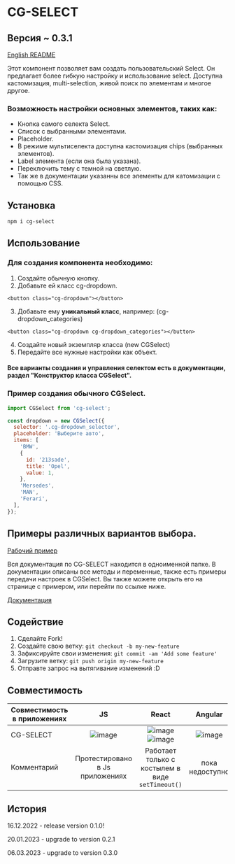 # CG-SELECT

## Версия ~ 0.3.1

<a href="https://github.com/apuc/cg-select/blob/main/README.md">English README</a>

Этот компонент позволяет вам создать пользовательский Select. Он предлагает более гибкую настройку и использование select.
Доступна кастомизация, multi-selection, живой поиск по элементам и многое другое.

### Возможность настройки основных элементов, таких как:

- Кнопка самого селекта Select.
- Список с выбранными элементами.
- Placeholder.
- В режиме мультиселекта доступна кастомизация chips (выбранных элементов).
- Label элемента (если она была указана).
- Переключить тему с темной на светлую.
- Так же в документации указанны все элементы для катомизации с помощью CSS.

## Установка

```
npm i cg-select
```

## Использование

### Для создания компонента необходимо:

1. Создайте обычную кнопку.
2. Добавьте ей класс cg-dropdown.

```
<button class="cg-dropdown"></button>
```

3. Добавьте ему **уникальный класс**,
   например: (cg-dropdown_categories)

```
<button class="cg-dropdown cg-dropdown_categories"></button>
```

4. Создайте новый экземпляр класса (new CGSelect)
5. Передайте все нужные настройки как объект.

#### Все варианты создания и управления селектом есть в документации, раздел "Конструктор класса CGSelect".

### Пример создания обычного CGSelect.

```javascript
import CGSelect from 'cg-select';

const dropdown = new CGSelect({
  selector: '.cg-dropdown_selector',
  placeholder: 'Выберите авто',
  items: [
    'BMW',
    {
      id: '213sade',
      title: 'Opel',
      value: 1,
    },
    'Mersedes',
    'MAN',
    'Ferari',
  ],
});
```

## Примеры различных вариантов выбора.

<a href="https://cg-select.itguild.info/">Рабочий пример</a>

Вся документация по CG-SELECT находится в одноименной папке. В документации описаны все методы и переменные, также есть примеры передачи настроек в CGSelect. Вы также можете открыть его на странице с примером, или перейти по ссылке ниже.

<a href="https://cg-select.itguild.info/up_/documentation/index.html">Документация</a>

## Содействие

1. Сделайте Fork!
2. Создайте свою ветку: `git checkout -b my-new-feature`
3. Зафиксируйте свои изменения: `git commit -am 'Add some feature'`
4. Загрузите ветку: `git push origin my-new-feature`
5. Отправте запрос на вытягивание изменений :D

## Совместимость

| Совместимость в приложениях |                                    JS                                    |                                                                      React                                                                       |                                 Angular                                 |                                   Vue                                   |
| --------------------------- | :----------------------------------------------------------------------: | :----------------------------------------------------------------------------------------------------------------------------------------------: | :---------------------------------------------------------------------: | :---------------------------------------------------------------------: |
| CG-SELECT                   | ![image](https://github.com/apuc/cg-select/blob/main/src/images/yes.png) | ![image](https://github.com/apuc/cg-select/blob/main/src/images/yes.png) ![image](https://github.com/apuc/cg-select/blob/main/src/images/no.png) | ![image](https://github.com/apuc/cg-select/blob/main/src/images/no.png) | ![image](https://github.com/apuc/cg-select/blob/main/src/images/no.png) |
| Комментарий                 |                     Протестировано в Js приложениях                      |                                                 Работает только с костылем в виде `setTimeout()`                                                 |                             пока недоступно                             |                             пока недоступно                             |

## История

16.12.2022 - release version 0.1.0!

20.01.2023 - upgrade to version 0.2.1

06.03.2023 - upgrade to version 0.3.0
